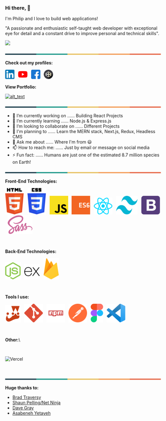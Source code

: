 ### Hi there, 👋

I'm Philip and I love to build web applications! 

"A passionate and enthusiastic self-taught web developer with exceptional eye for detail and a constant drive to improve personal and technical skills".

![](https://komarev.com/ghpvc/?username=philipHinch&style=for-the-badge&color=blueviolet)

![This is an image](https://raw.githubusercontent.com/philipHinch/underline/main/underline.png)

**Check out my profiles:**

[<img src="/assets/linkedin.png" width="30" title="LinkedIn">](https://www.linkedin.com/in/philip-hinchsliff/) &nbsp; [<img src="/assets/youtube.png" width="30" title="YouTube">](https://www.youtube.com/channel/UCjHdpf8Osw8L3yqh67-4YVg) &nbsp; [<img src="/assets/facebook.png" width="30" title="Facebook">](https://www.facebook.com/philiphinchsliff/) &nbsp; [<img src="/assets/codepen.png" width="30" title="Codepen">](https://codepen.io/neo90sr)

**View Portfolio:**

[<img alt="alt_text" width="120px" src="https://raw.githubusercontent.com/philipHinch/modern-portfolio/main/src/assets/previews/modern_portfolio_wide.png" />](https://philiphinchsliff.vercel.app/)


![This is an image](https://raw.githubusercontent.com/philipHinch/underline/main/underline.png)


- 🔭 I’m currently working on ...... Building React Projects
- 🌱 I’m currently learning ...... Node.js & Express.js
- 👯 I’m looking to collaborate on ...... Different Projects
- 🔨 I'm planning to ...... Learn the MERN stack, Next.js, Redux, Headless CMS
- 💬 Ask me about ...... Where I'm from :smiley:
- 📫 How to reach me: ...... Just by email or message on social media 
- ⚡ Fun fact: ...... Humans are just one of the estimated 8.7 million species on Earth!


![This is an image](https://raw.githubusercontent.com/philipHinch/underline/main/underline.png)


**Front-End Technologies:**
<div>
<img src="/assets/htmllogo.svg" width="60" title="HTML 5"> &nbsp; <img src="/assets/csslogo.svg" width="60" title="CSS 3"> &nbsp; <img src="/assets/jslogo.svg" width="60" title="JavaScript"> &nbsp; <img src="/assets/es6logo.svg" width="60" title="ES6+"> &nbsp; <img src="/assets/react.svg" width="60" title="React"> &nbsp; <img src="/assets/tailwind.svg" width="70" height="60" title="Tailwind CSS"> &nbsp; <img src="/assets/bootstraplogo.svg" width="60" title="Bootstrap 5"> &nbsp; <img src="/assets/sasslogo.svg" width="80" title="Sass">
 </div>
 
 &nbsp;

**Back-End Technologies:**
<div>
<img src="/assets/node.svg" width="50" title="Node"> &nbsp; <img src="/assets/express.svg" width="50" title="Express"> &nbsp; <img src="/assets/firebase.svg" width="50" title="Firebase"> 
</div>

&nbsp;

**Tools I use:**
<div>
<img src="/assets/jestlogo.svg" width="50" title="Jest"> &nbsp; <img src="/assets/gitlogo.png" width="60" title="Git"> &nbsp; <img src="/assets/npmicon.svg" width="60" title="npm"> &nbsp; <img src="/assets/postman.svg" width="60" title="Postman"> &nbsp; <img src="/assets/figmalogo.svg" width="40" title="Figma"> &nbsp; <img src="/assets/vscodelogo.svg" width="60" title="VS Code">
</div>

&nbsp;

**Other:**\

&nbsp;

![Vercel](https://img.shields.io/badge/vercel-%23000000.svg?style=for-the-badge&logo=vercel&logoColor=white)

&nbsp;

![This is an image](https://raw.githubusercontent.com/philipHinch/underline/main/underline.png)


**Huge thanks to:**

- [Brad Traversy](https://github.com/bradtraversy) 
- [Shaun Pelling/Net Ninja](https://github.com/iamshaunjp) 
- [Dave Gray](https://github.com/gitdagray) 
- [Asabeneh Yetayeh](https://github.com/Asabeneh)






